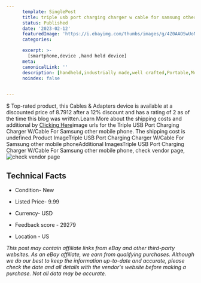 ```yaml
---
      template: SinglePost
      title: triple usb port charging charger w cable for samsung other mobile phone
      status: Published
      date: '2023-02-12'
      featuredImage: 'https://i.ebayimg.com/thumbs/images/g/4Z0AAOSwUoNaG2oh/s-l225.jpg'
      categories: 

      excerpt: >-
        [smartphone,device ,hand held device]
      meta:
      canonicalLink: ''
      description: [handheld,industrially made,well crafted,Portable,Mobile,Compact,Convenient,Lightweight,Maneuverable,Man-portable,Miniature,Carriable,Hand-held,Light,Holdable,Transportable,Mobile device,Pocket-sized,On-the-go,Wireless,Cordless,Compact size,Convenient size, smartphone,device ,hand held device]
      noindex: false

        
---
```

$
    Top-rated product, this Cables & Adapters device is available at a discounted price of 8.7912 after a 12% discount and has a rating of 2 as of the time this blog was written.Learn More about the shipping costs and additional by [Clicking Here](https://www.ebay.com/itm/132061096909?hash=item1ebf746bcd%3Ag%3A4Z0AAOSwUoNaG2oh&amdata=enc%3AAQAHAAAA4Dhqd0TSlpkIW36w%2BS%2FqCdzbRfZpoMR0lXcmw47StoUMq4vWFKglEOR76VcvJ3X1yyF8QOHoPyjlJ8YPjM2vYpn56ApaUz9VbdySuD2YNqCx7dPtJ44xmD74R1Z1ygYVG54ar7%2FVBD6jXnoYyO7DSzdF0feJJoqj%2FiyKTfJKfSbXqew%2FAF5SJ5fD2DzrgD4BXNMQRTl77CO%2FwPWYrY8ExlkcugC34sQfpL8%2By3ALzNAJt9uQKLO75wlssHEgKJC4flHiZ8TxxMJEhLroJe5WMj%2FySXeixZzsnSdkPV0y2kZs&mkevt=1&mkcid=1&mkrid=711-53200-19255-0&campid=%253CePNCampaignId%253E&customid=%253CreferenceId%253E&toolid=10049)image urls for the Triple USB Port Charging Charger W/Cable For Samsung other mobile phone. The shipping cost is undefined.Product ImageTriple USB Port Charging Charger W/Cable For Samsung other mobile phoneAdditional ImagesTriple USB Port Charging Charger W/Cable For Samsung other mobile phone, check vendor page, ![check vendor page](https://origin-galleryplus.ebayimg.com/ws/web/132061096909_2_0_1/225x225.jpg,https://origin-galleryplus.ebayimg.com/ws/web/132061096909_3_0_1/225x225.jpg,https://origin-galleryplus.ebayimg.com/ws/web/132061096909_4_0_1/225x225.jpg,https://origin-galleryplus.ebayimg.com/ws/web/132061096909_5_0_1/225x225.jpg,https://origin-galleryplus.ebayimg.com/ws/web/132061096909_6_0_1/225x225.jpg)
    
    

 ## Technical Facts 



     
      

 - Condition- New 


      

 - Listed Price- 9.99 


      

 - Currency- USD 


      

 - Feedback score - 29279 


      

 - Location - US 


      
      

 *_This post may contain affiliate links from eBay and other third-party websites. As an eBay affiliate, we earn from qualifying purchases. Although we do our best to keep the information up-to-date and accurate, please check the date and all details with the vendor's website before making a purchase. Not all data may be accurate._*



    
    
    
    
    